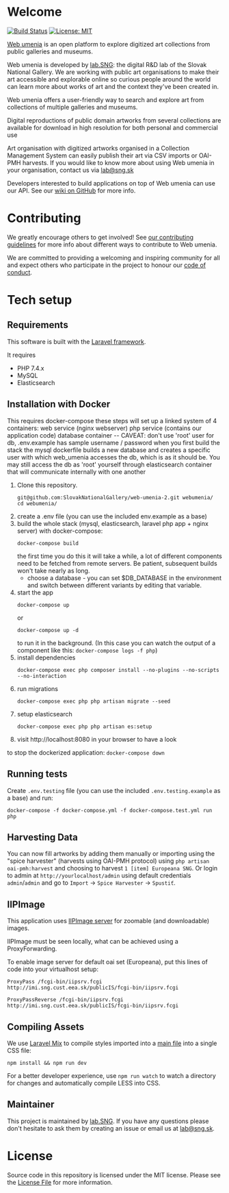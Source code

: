 # Welcome

[![Build Status](https://travis-ci.com/SlovakNationalGallery/webumenia.sk.svg?branch=master)](https://travis-ci.com/SlovakNationalGallery/webumenia.sk)
[![License: MIT](https://img.shields.io/badge/License-MIT-yellow.svg)](https://opensource.org/licenses/MIT)

[Web umenia](http://www.webumenia.sk) is an open platform to explore digitized art collections from public galleries and museums.

Web umenia is developed by [lab.SNG](http://lab.sng.sk/): the digital R&D lab of the Slovak National Gallery. We are working with public art organisations to make their art accessible and explorable online so curious people around the world can learn more about works of art and the context they've been created in.

Web umenia offers a user-friendly way to search and explore art from collections of multiple galleries and museums.

Digital reproductions of public domain artworks from several collections are available for download in high resolution for both personal and commercial use

Art organisation with digitized artworks organised in a Collection Management System can easily publish their art via CSV imports or OAI-PMH harvests. If you would like to know more about using Web umenia in your organisation, contact us via [lab@sng.sk](mailto:lab@sng.sk)

Developers interested to build applications on top of Web umenia can use our API. See our [wiki on GitHub](https://github.com/SlovakNationalGallery/web-umenia-2/wiki/ElasticSearch-Public-API) for more info.

# Contributing

We greatly encourage others to get involved! See [our contributing guidelines](CONTRIBUTING.md) for more info about different ways to contribute to Web umenia.

We are committed to providing a welcoming and inspiring community for all and expect others who participate in the project to honour our [code of conduct](CODE_OF_CONDUCT.md).

# Tech setup

## Requirements

This software is built with the [Laravel framework](http://laravel.com/).

It requires
* PHP 7.4.x
* MySQL
* Elasticsearch

## Installation with Docker

This requires docker-compose
these steps will set up a linked system of 4 containers:
	web service (nginx webserver)
	php service (contains our application code)
	database container -- CAVEAT: don't use 'root' user for db, .env.example has sample username / password
		when you first build the stack the mysql dockerfile builds a new database and creates a specific user
		with which web_umenia accesses the db, which is as it should be. You may still access the db as 'root' yourself through
		elasticsearch container
that will communicate internally with one another

1. Clone this repository.
    ```
    git@github.com:SlovakNationalGallery/web-umenia-2.git webumenia/
    cd webumenia/
    ```
2. create a .env file (you can use the included env.example as a base)
3. build the whole stack (mysql, elasticsearch, laravel php app + nginx server)
with docker-compose:
	```
	docker-compose build
	```
	the first time you do this it will take a while, a lot of different components
need to be fetched from remote servers.
Be patient, subsequent builds won't take nearly as long.
    - choose a database - you can set $DB_DATABASE in the environment and switch between different
variants by editing that variable.
4. start the app
	```
	docker-compose up
	```
	or
	```
	docker-compose up -d
	```
	to run it in the background.
	(In this case you can watch the output of a component like this: `docker-compose logs -f php`)
5. install dependencies
	```
	docker-compose exec php composer install --no-plugins --no-scripts --no-interaction
	```
5. run migrations
	```
	docker-compose exec php php artisan migrate --seed
	```
6. setup elasticsearch
	```
	docker-compose exec php php artisan es:setup
	```
7. visit http://localhost:8080 in your browser to have a look

to stop the dockerized application: `docker-compose down`

## Running tests

Create `.env.testing` file (you can use the included `.env.testing.example` as a base) and run:
```
docker-compose -f docker-compose.yml -f docker-compose.test.yml run php
```


## Harvesting Data

You can now fill artworks by adding them manually or importing using the "spice harvester" (harvests using OAI-PMH protocol) using `php artisan oai-pmh:harvest` and choosing to harvest `1 [item] Europeana SNG`. Or login to admin at `http://yourlocalhost/admin` using default credentials `admin`/`admin` and go to `Import` -> `Spice Harvester` -> `Spustiť`.

## IIPImage

This application uses [IIPImage server](http://iipimage.sourceforge.net/) for zoomable (and downloadable) images.

IIPImage must be seen locally, what can be achieved using a ProxyForwarding.

To enable image server for default oai set (Europeana), put this lines of code into your virtualhost setup:

```
ProxyPass /fcgi-bin/iipsrv.fcgi http://imi.sng.cust.eea.sk/publicIS/fcgi-bin/iipsrv.fcgi

ProxyPassReverse /fcgi-bin/iipsrv.fcgi http://imi.sng.cust.eea.sk/publicIS/fcgi-bin/iipsrv.fcgi
```

## Compiling Assets

We use [Laravel Mix](https://laravel-mix.com/) to compile styles imported into a [main file](resources/less/style.less) into a single CSS file:

```
npm install && npm run dev
```

For a better developer experience, use `npm run watch` to watch a directory for changes and automatically compile LESS into CSS.

## Maintainer

This project is maintained by [lab.SNG](http://lab.sng.sk). If you have any questions please don't hesitate to ask them by creating an issue or email us at [lab@sng.sk](mailto:lab@sng.sk).

# License

Source code in this repository is licensed under the MIT license. Please see the [License File](LICENSE) for more information.
